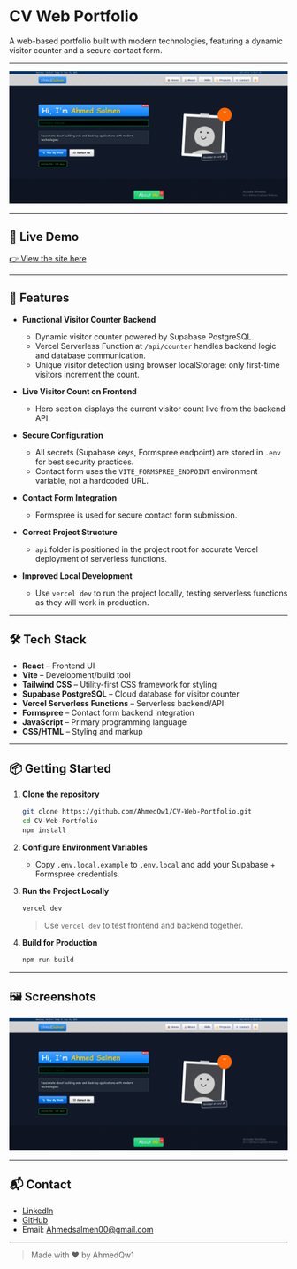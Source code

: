 # CV Web Portfolio

A web-based portfolio built with modern technologies, featuring a dynamic visitor counter and a secure contact form.

---

![Website Screenshot](src/assets/images/Website-Showcase.png)

---

## 🚀 Live Demo

[👉 View the site here](https://cv-web-portfolio.vercel.app/)

---

## 🚀 Features

- **Functional Visitor Counter Backend**
  - Dynamic visitor counter powered by Supabase PostgreSQL.
  - Vercel Serverless Function at `/api/counter` handles backend logic and database communication.
  - Unique visitor detection using browser localStorage: only first-time visitors increment the count.

- **Live Visitor Count on Frontend**
  - Hero section displays the current visitor count live from the backend API.

- **Secure Configuration**
  - All secrets (Supabase keys, Formspree endpoint) are stored in `.env` for best security practices.
  - Contact form uses the `VITE_FORMSPREE_ENDPOINT` environment variable, not a hardcoded URL.

- **Contact Form Integration**
  - Formspree is used for secure contact form submission.

- **Correct Project Structure**
  - `api` folder is positioned in the project root for accurate Vercel deployment of serverless functions.

- **Improved Local Development**
  - Use `vercel dev` to run the project locally, testing serverless functions as they will work in production.

---

## 🛠 Tech Stack

- **React** – Frontend UI
- **Vite** – Development/build tool
- **Tailwind CSS** – Utility-first CSS framework for styling
- **Supabase PostgreSQL** – Cloud database for visitor counter
- **Vercel Serverless Functions** – Serverless backend/API
- **Formspree** – Contact form backend integration
- **JavaScript** – Primary programming language
- **CSS/HTML** – Styling and markup

---

## 📦 Getting Started

1. **Clone the repository**
    ```bash
    git clone https://github.com/AhmedQw1/CV-Web-Portfolio.git
    cd CV-Web-Portfolio
    npm install
    ```
2. **Configure Environment Variables**
    - Copy `.env.local.example` to `.env.local` and add your Supabase + Formspree credentials.

3. **Run the Project Locally**
    ```bash
    vercel dev
    ```
    > Use `vercel dev` to test frontend and backend together.

4. **Build for Production**
    ```bash
    npm run build
    ```

---

## 🖼️ Screenshots

![Website Screenshot](src/assets/images/Website-Showcase.png)
<!-- Add more screenshots here if needed -->

---

## 📬 Contact

- [LinkedIn](https://www.linkedin.com/in/ahmed-salmen-26119a370/)
- [GitHub](https://github.com/AhmedQw1)
- Email: Ahmedsalmen00@gmail.com

---

> Made with ❤️ by AhmedQw1
